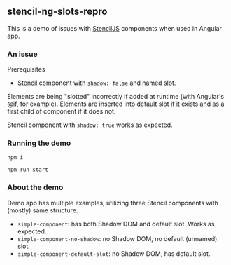 ## stencil-ng-slots-repro

This is a demo of issues with [StencilJS](https://github.com/ionic-team/stencil) components when used in Angular app.

### An issue

Prerequisites
- Stencil component with `shadow: false` and named slot.

Elements are being "slotted" incorrectly if added at runtime (with Angular's @if, for example). Elements are inserted into default slot if it exists and as a first child of component if it does not.

Stencil component with `shadow: true` works as expected.

### Running the demo

`npm i`

`npm run start`

### About the demo

Demo app has multiple examples, utilizing three Stencil components with (mostly) same structure.
- `simple-component`: has both Shadow DOM and default slot. Works as expected.
- `simple-component-no-shadow`: no Shadow DOM, no default (unnamed) slot.
- `simple-component-default-slot`: no Shadow DOM, has default slot.

